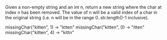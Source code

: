 Given a non-empty string and an int n, return a new string where the char at index n has been removed. The value of n will be a valid index of a char in the original string (i.e. n will be in the range 0..str.length()-1 inclusive).


missingChar("kitten", 1) → "ktten"
missingChar("kitten", 0) → "itten"
missingChar("kitten", 4) → "kittn"
